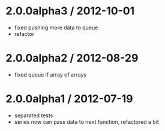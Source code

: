 
2.0.0alpha3 / 2012-10-01 
==================

  * fixed pushing more data to queue
  * refactor

2.0.0alpha2 / 2012-08-29 
==================

  * fixed queue if array of arrays

2.0.0alpha1 / 2012-07-19 
==================

  * separated tests
  * series now can pass data to next function, refactored a bit
